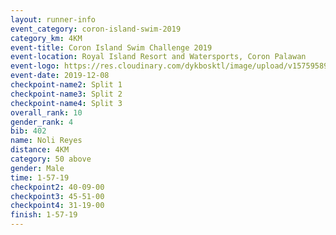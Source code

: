 ```yaml
--- 
layout: runner-info 
event_category: coron-island-swim-2019 
category_km: 4KM 
event-title: Coron Island Swim Challenge 2019 
event-location: Royal Island Resort and Watersports, Coron Palawan 
event-logo: https://res.cloudinary.com/dykbosktl/image/upload/v1575958949/Logo/Coron.jpg 
event-date: 2019-12-08 
checkpoint-name2: Split 1 
checkpoint-name3: Split 2 
checkpoint-name4: Split 3 
overall_rank: 10
gender_rank: 4
bib: 402
name: Noli Reyes
distance: 4KM
category: 50 above
gender: Male
time: 1-57-19
checkpoint2: 40-09-00
checkpoint3: 45-51-00
checkpoint4: 31-19-00
finish: 1-57-19
--- 
```

